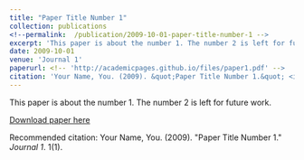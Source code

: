 ```yaml
---
title: "Paper Title Number 1"
collection: publications
<!--permalink:  /publication/2009-10-01-paper-title-number-1 -->
excerpt: 'This paper is about the number 1. The number 2 is left for future work.'
date: 2009-10-01
venue: 'Journal 1'
paperurl: <!-- 'http://academicpages.github.io/files/paper1.pdf' -->
citation: 'Your Name, You. (2009). &quot;Paper Title Number 1.&quot; <i>Journal 1</i>. 1(1).'
---
```

This paper is about the number 1. The number 2 is left for future work.

[Download paper here](http://academicpages.github.io/files/paper1.pdf)

Recommended citation: Your Name, You. (2009). "Paper Title Number 1." <i>Journal 1</i>. 1(1).